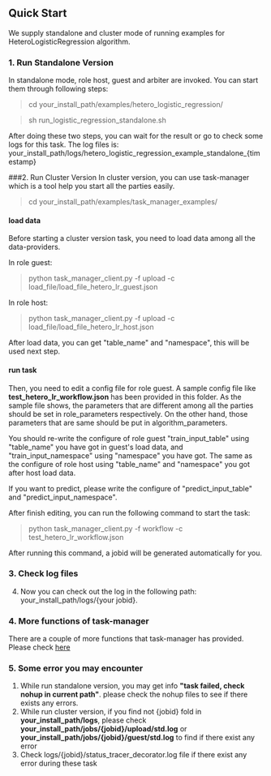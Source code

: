 ## Quick Start

We supply standalone and cluster mode of running examples for HeteroLogisticRegression algorithm.

### 1. Run Standalone Version

In standalone mode, role host, guest and arbiter are invoked. You can start them through following steps:

> cd your_install_path/examples/hetero_logistic_regression/

> sh run_logistic_regression_standalone.sh 

After doing these two steps, you can wait for the result or go to check some logs for this task. The log files is: your_install_path/logs/hetero_logistic_regression_example_standalone_{timestamp}


###2. Run Cluster Version
In cluster version, you can use task-manager which is a tool help you start all the parties easily.
> cd your_install_path/examples/task_manager_examples/

#### load data
Before starting a cluster version task, you need to load data among all the data-providers.

In role guest:
>  python task_manager_client.py -f upload -c load_file/load_file_hetero_lr_guest.json

In role host:
>  python task_manager_client.py -f upload -c load_file/load_file_hetero_lr_host.json

After load data, you can get "table_name" and "namespace", this will be used next step.

#### run task
Then, you need to edit a config file for role guest. A sample config file like **test_hetero_lr_workflow.json** has been provided in this folder. As the sample file shows, the parameters that are different among all the parties should be set in role_parameters respectively. On the other hand, those parameters that are same should be put in algorithm_parameters.


You should re-write the configure of  role guest "train_input_table" using "table_name" you have got in guest's load data, and "train_input_namespace" using "namespace" you have got. The same as the configure of  role host using "table_name" and "namespace" you got after host load data.

If you want to predict, please write the configure of "predict_input_table" and "predict_input_namespace".


After finish editing, you can run the following command to start the task:

> python task_manager_client.py -f workflow -c test_hetero_lr_workflow.json

After running this command, a jobid will be generated automatically for you.

### 3. Check log files

4. Now you can check out the log in the following path: your_install_path/logs/{your jobid}.

### 4. More functions of task-manager

There are a couple of more functions that task-manager has provided. Please check [here](../task_manager_examples/README.md)

### 5. Some error you may encounter
1. While run standalone version, you may get info **"task failed, check nohup in current path"**. please check the nohup files to see if there exists any errors.
2. While run cluster version, if you find not {jobid} fold in  **your_install_path/logs**, please check  **your_install_path/jobs/{jobid}/upload/std.log** or **your_install_path/jobs/{jobid}/guest/std.log** to find if there exist any error
3. Check logs/{jobid}/status_tracer_decorator.log file if there exist any error during these task
 